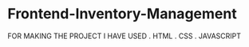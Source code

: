 # Frontend-Inventory-Management

FOR MAKING THE PROJECT I HAVE USED 
              . HTML
              . CSS
              . JAVASCRIPT
